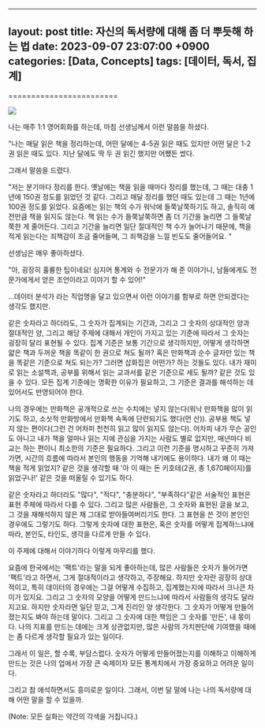 
---
layout: post
title:  자신의 독서량에 대해 좀 더 뿌듯해 하는 법
date: 2023-09-07 23:07:00 +0900
categories: [Data, Concepts]
tags: [데이터, 독서, 집계]
---


========================


![](https://cojette.files.wordpress.com/2023/09/111.jpg)

나는 매주 1:1 영어회화를 하는데, 마침 선생님께서 이런 말씀을 하셨다.

"나는 매달 읽은 책을 정리하는데, 어떤 달에는 4-5권 읽은 때도 있지만 어떤 달은 1-2권 읽은 때도 있다. 지난 달에도 딱 두 권 읽긴 했지만 어쨌든 썼다.

그래서 말씀을 드렸다.

"저는 분기마다 정리를 한다. 옛날에는 책을 읽을 때마다 정리를 했는데, 그 때는 대충 1년에 150권 정도를 읽었던 것 같다. 그리고 매달 정리를 했던 때도 있는데 그 때는 1년에 100권 정도를 읽었다. 요즘에는 읽는 책의 수가 워낙에 들쭉날쭉하기도 하고, 솔직히 예전만큼 책을 읽지도 않는다. 책 읽는 수가 들쭉날쭉하면 좀 더 기간을 늘리면 그 들쭉날쭉한 게 줄어든다. 그리고 기간을 늘리면 일단 절대적인 책 수가 늘어나기 때문에, 책을 적게 읽는다는 죄책감이 조금 줄어들며, 그 죄책감을 느낄 빈도도 줄어들어요. "

선생님은 매우 좋아하셨다.

"아, 굉장히 훌륭한 팁이네요! 심지어 통계와 수 전문가가 해 준 이야기니, 남들에게도 전문가에게서 얻은 조언이라고 이야기 할 수 있어!"

...데이터 분석가 라는 직업명을 달고 있으면서 이런 이야기를 함부로 하면 안되겠다는 생각도 했지만.

같은 숫자라고 하더라도, 그 숫자가 집계되는 기간과, 그리고 그 숫자의 상대적인 양과 절대적인 양, 그리고 해당 주제에 대해서 개인이 가지고 있는 기준에 따라서 그 숫자는 굉장히 달리 표현될 수 있다. 집계 기준은 보통 기간으로 생각하지만, 어떻게 생각하면 얇은 책과 두꺼운 책을 똑같이 한 권으로 쳐도 될까? 혹은 만화책과 순수 글자만 있는 책을 똑같은 기준으로 쳐도 되는가? 그러면 삽화집은 어떤가? 하는 것들도 있다. 내가 재미로 읽는 소설책과, 공부를 위해서 읽는 교과서를 같은 기준으로 세도 될까? 같은 것도 있을 수 있다. 모든 집계 기준에는 명확한 이유가 필요하고, 그 기준은 결과를 해석하는 데 있어서도 반영되어야 한다.

나의 경우에는 만화책은 공개적으로 쓰는 수치에는 넣지 않는다(워낙 만화책을 많이 읽기도 하고, 소싯적 만화방에서 만화책 속독에 단련되기도 했다(먼 산)). 공부용 책도 넣지 않는 편이다(그런 건 어차피 천천히 읽고 많이 읽지도 않는다). 어차피 내가 무슨 공인도 아니고 내가 책을 얼마나 읽는 지에 관심을 가지는 사람도 별로 없지만, 매년마다 비교는 하는 편이니 최소한의 기준은 필요하다. 그리고 이런 기준을 명시하고 꾸준히 가져가면, 시간의 흐름에 따라서 본인의 행동을 기억해 내기에도 용이하다. 내가 왜 이 때는 책을 적게 읽었지? 같은 것을 생각할 때 '아 이 때는 돈 키호테(2권, 총 1,670페이지)를 읽었구나!' 같은 것을 떠올릴 수 있기도 하다.

같은 숫자라고 하더라도 "많다", "적다", "충분하다", "부족하다"같은 서술적인 표현은 표현 주체에 따라서 다를 수 있다. 그리고 많은 사람들은, 그 숫자와 표현된 글을 보고, 그 것을 재해석하지 않은 채 그대로 받아들여버리기도 한다. 그 표현을 쓴 것이 본인인 경우에도 그렇기도 하다. 그렇게 숫자에 대한 표현은, 혹은 숫자를 어떻게 집계하느냐에 따라, 본인도, 타인도, 생각을 다르게 만들 수 있다.

이 주제에 대해서 이야기하다 이렇게 마무리를 했다.

요즘에 한국에서는 '팩트'라는 말을 되게 좋아하는데, 많은 사람들은 숫자가 들어가면 '팩트'라고 하면서, 그게 절대적이라고 생각하고, 주장해요. 하지만 숫자란 굉장히 상대적이고, 특히 데이터의 경우에는 그걸 어떻게 수집하고, 집계했는지에 따라서 크나큰 차이가 있지요. 그리고 그 숫자의 모양을 어떻게 만드느냐에 따라서 사람들의 생각도 달라지고요. 하지만 숫자라면 일단 믿고, 그게 진리인 양 생각한다. 그 숫자가 어떻게 만들어졌는지도 봐야 하는데 말이다. 
그리고 그 숫자에 대한 책임은 그 숫자를 '만든', 내 몫이다. 나의 지표를 만드는 데에는 크게 상관없지만, 많은 사람의 가치판단에 기여했을 때에는 좀 다르게 생각할 필요가 있는 일이다. 

그래서 이 일은, 할 수록, 부담스럽다. 숫자가 어떻게 만들어졌는지를 이해하고 이해하게 만드는 것은 나의 업에서 가장 큰 숙제이자 모든 통계치에서 가장 중요하고 어려운 일이다.

그리고 참 애석하면서도 흥미로운 일이다. 
그래서, 이번 달 말에 나는 나의 독서량에 대해 어떤 말을 할 수 있을까.

(Note: 모든 실화는 약간의 각색을 거칩니다.)
